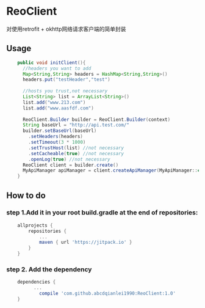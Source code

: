 # ReoClient
对使用retrofit + okhttp网络请求客户端的简单封装


## Usage
```java
    public void initClient(){
      //headers you want to add
      Map<String,String> headers = HashMap<String,String>()
      headers.put("testHeader","test")
      
      //hosts you trust,not necessary
      List<String> list = ArrayList<String>()
      list.add("www.213.com")
      list.add("www.aasfdf.com")
      
      ReoClient.Builder builder = ReoClient.Builder(context)
      String baseUrl = "http://api.test.com/"
      builder.setBaseUrl(baseUrl)
        .setHeaders(headers)
        .setTimeout(3 * 1000)
        .setTrustHost(list) //not necessary
        .setCacheable(true) //not necessary
        .openLog(true) //not necessary
      ReoClient client = builder.create()
      MyApiManager apiManager = client.createApiManager(MyApiManager::class.java)
    }
```
## How to do
### step 1.Add it in your root build.gradle at the end of repositories:
```groovy
	allprojects {
		repositories {
			...
			maven { url 'https://jitpack.io' }
		}
	}
```
### step 2. Add the dependency
```groovy
	dependencies {
          ...
	        compile 'com.github.abcdqianlei1990:ReoClient:1.0'
	}
```

